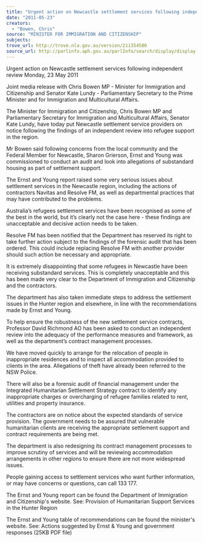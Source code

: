 ```yaml
---
title: "Urgent action on Newcastle settlement services following independent review"
date: "2011-05-23"
creators:
  - "Bowen, Chris"
source: "MINISTER FOR IMMIGRATION AND CITIZENSHIP"
subjects:
trove_url: http://trove.nla.gov.au/version/211354580
source_url: http://parlinfo.aph.gov.au/parlInfo/search/display/display.w3p;query=Id%3A%22media/pressrel/2548167%22
---
```


 

 Urgent action on Newcastle settlement services  following independent review  Monday, 23 May 2011 

 Joint media release with Chris Bowen MP - Minister for Immigration and  Citizenship and Senator Kate Lundy - Parliamentary Secretary to the Prime  Minister and for Immigration and Multicultural Affairs. 

 The Minister for Immigration and Citizenship, Chris Bowen MP and Parliamentary  Secretary for Immigration and Multicultural Affairs, Senator Kate Lundy, have today  put Newcastle settlement service providers on notice following the findings of an  independent review into refugee support in the region. 

 Mr Bowen said following concerns from the local community and the Federal  Member for Newcastle, Sharon Grierson, Ernst and Young was commissioned to  conduct an audit and look into allegations of substandard housing as part of  settlement support. 

 The Ernst and Young report raised some very serious issues about settlement  services in the Newcastle region, including the actions of contractors Navitas and  Resolve FM, as well as departmental practices that may have contributed to the  problems. 

 Australia’s refugees settlement services have been recognised as some of the best  in the world, but it’s clearly not the case here - these findings are unacceptable and  decisive action needs to be taken. 

 Resolve FM has been notified that the Department has reserved its right to take  further action subject to the findings of the forensic audit that has been ordered. This  could include replacing Resolve FM with another provider should such action be  necessary and appropriate. 

 It is extremely disappointing that some refugees in Newcastle have been receiving  substandard services. This is completely unacceptable and this has been made very  clear to the Department of Immigration and Citizenship and the contractors. 

 The department has also taken immediate steps to address the settlement issues in  the Hunter region and elsewhere, in line with the recommendations made by Ernst  and Young. 

 To help ensure the robustness of the new settlement service contracts, Professor  David Richmond AO has been asked to conduct an independent review into the  adequacy of the performance measures and framework, as well as the department’s  contract management processes. 

 We have moved quickly to arrange for the relocation of people in inappropriate  residences and to inspect all accommodation provided to clients in the area.  Allegations of theft have already been referred to the NSW Police. 

 There will also be a forensic audit of financial management under the Integrated  Humanitarian Settlement Strategy contract to identify any inappropriate charges or  overcharging of refugee families related to rent, utilities and property insurance. 

 The contractors are on notice about the expected standards of service provision. The  government needs to be assured that vulnerable humanitarian clients are receiving  the appropriate settlement support and contract requirements are being met. 

 The department is also redesigning its contract management processes to improve  scrutiny of services and will be reviewing accommodation arrangements in other  regions to ensure there are not more widespread issues. 

 People gaining access to settlement services who want further information, or may  have concerns or questions, can call 133 177. 

 The Ernst and Young report can be found the Department of Immigration and  Citizenship's website.  See: Provision of Humanitarian Support Services in the Hunter Region 

 The Ernst and Young table of recommendations can be found the minister's website.  See: Actions suggested by Ernst & Young and government responses (25KB PDF  file) 

 

